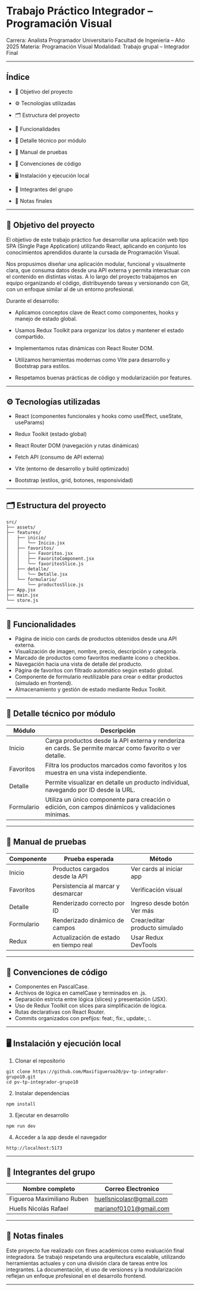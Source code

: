 # Trabajo Práctico Integrador – Programación Visual

Carrera: Analista Programador Universitario
Facultad de Ingeniería – Año 2025
Materia: Programación Visual
Modalidad: Trabajo grupal – Integrador Final

---

## Índice

- 📌 Objetivo del proyecto

- ⚙️ Tecnologías utilizadas

- 🗂 Estructura del proyecto

- 🧩 Funcionalidades

- 🔧 Detalle técnico por módulo

- 🧪 Manual de pruebas

- 🧹 Convenciones de código

- 🖥 Instalación y ejecución local

- 👥 Integrantes del grupo

- 📝 Notas finales

---

## 📌 Objetivo del proyecto

El objetivo de este trabajo práctico fue desarrollar una aplicación web tipo SPA (Single Page Application) utilizando React, aplicando en conjunto los conocimientos aprendidos durante la cursada de Programación Visual.

Nos propusimos diseñar una aplicación modular, funcional y visualmente clara, que consuma datos desde una API externa y permita interactuar con el contenido en distintas vistas. A lo largo del proyecto trabajamos en equipo organizando el código, distribuyendo tareas y versionando con Git, con un enfoque similar al de un entorno profesional.

Durante el desarrollo:

- Aplicamos conceptos clave de React como componentes, hooks y manejo de estado global.

- Usamos Redux Toolkit para organizar los datos y mantener el estado compartido.

- Implementamos rutas dinámicas con React Router DOM.

- Utilizamos herramientas modernas como Vite para desarrollo y Bootstrap para estilos.

- Respetamos buenas prácticas de código y modularización por features.

---

## ⚙️ Tecnologías utilizadas

- React (componentes funcionales y hooks como useEffect, useState, useParams)

- Redux Toolkit (estado global)

- React Router DOM (navegación y rutas dinámicas)

- Fetch API (consumo de API externa)

- Vite (entorno de desarrollo y build optimizado)

- Bootstrap (estilos, grid, botones, responsividad)

---

## 🗂 Estructura del proyecto

```
src/
├── assets/
├── features/
│   ├── inicio/
│   │   └── Inicio.jsx
│   ├── favoritos/
│   │   ├── Favoritos.jsx
│   │   ├── FavoritoComponent.jsx
│   │   └── favoritosSlice.js
│   ├── detalle/
│   │   └── Detalle.jsx
│   └── formulario/
│       └── productosSlice.js
├── App.jsx
├── main.jsx
└── store.js
```

---

## 🧩 Funcionalidades

- Página de inicio con cards de productos obtenidos desde una API externa.
- Visualización de imagen, nombre, precio, descripción y categoría.
- Marcado de productos como favoritos mediante ícono o checkbox.
- Navegación hacia una vista de detalle del producto.
- Página de favoritos con filtrado automático según estado global.
- Componente de formulario reutilizable para crear o editar productos (simulado en frontend).
- Almacenamiento y gestión de estado mediante Redux Toolkit.

---

## 🔧 Detalle técnico por módulo

| Módulo     | Descripción                                                                                               |
| ---------- | --------------------------------------------------------------------------------------------------------- |
| Inicio     | Carga productos desde la API externa y renderiza en cards. Se permite marcar como favorito o ver detalle. |
| Favoritos  | Filtra los productos marcados como favoritos y los muestra en una vista independiente.                    |
| Detalle    | Permite visualizar en detalle un producto individual, navegando por ID desde la URL.                      |
| Formulario | Utiliza un único componente para creación o edición, con campos dinámicos y validaciones mínimas.         |

---

## 🧪 Manual de pruebas

| Componente | Prueba esperada                        | Método                         |
| ---------- | -------------------------------------- | ------------------------------ |
| Inicio     | Productos cargados desde la API        | Ver cards al iniciar app       |
| Favoritos  | Persistencia al marcar y desmarcar     | Verificación visual            |
| Detalle    | Renderizado correcto por ID            | Ingreso desde botón Ver más    |
| Formulario | Renderizado dinámico de campos         | Crear/editar producto simulado |
| Redux      | Actualización de estado en tiempo real | Usar Redux DevTools            |

---

## 🧹 Convenciones de código

- Componentes en PascalCase.
- Archivos de lógica en camelCase y terminados en .js.
- Separación estricta entre lógica (slices) y presentación (JSX).
- Uso de Redux Toolkit con slices para simplificación de lógica.
- Rutas declarativas con React Router.
- Commits organizados con prefijos: feat:, fix:, update:, :.

---

## 🖥 Instalación y ejecución local

1. Clonar el repositorio

```
git clone https://github.com/Maxifigueroa20/pv-tp-integrador-grupo10.git
cd pv-tp-integrador-grupo10
```

2. Instalar dependencias

```
npm install
```

3. Ejecutar en desarrollo

```
npm run dev
```

4. Acceder a la app desde el navegador

```
http://localhost:5173
```

---

## 👥 Integrantes del grupo

| Nombre completo            | Correo Electronico       |
| -------------------------- | ------------------------ |
| Figueroa Maximiliano Ruben | huellsnicolasr@gmail.com |
| Huells Nicolás Rafael      | marianof0101@gmail.com   |

---

## 📝 Notas finales

Este proyecto fue realizado con fines académicos como evaluación final integradora. Se trabajó respetando una arquitectura escalable, utilizando herramientas actuales y con una división clara de tareas entre los integrantes. La documentación, el uso de versiones y la modularización reflejan un enfoque profesional en el desarrollo frontend.

---
